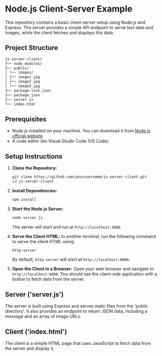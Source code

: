 # Node.js Client-Server Example

This repository contains a basic client-server setup using Node.js and Express. The server provides a simple API endpoint to serve text data and images, while the client fetches and displays this data.

## Project Structure
```bash
js-server-client/
├── node_modules/
├── public/
│ └── images/
│ ├── image1.jpg
│ ├── image2.jpg
│ └── image3.jpg
├── package-lock.json
├── package.json
├── server.js
└── index.html
```

## Prerequisites

- Node.js installed on your machine. You can download it from [Node.js official website](https://nodejs.org/).
- A code editor like Visual Studio Code (VS Code).

## Setup Instructions

1. **Clone the Repository:**

   ```sh
   git clone https://github.com/yourusername/js-server-client.git
   cd js-server-client
   ```
2. **Install Dependencies:**
   
   ```sh
   npm install
   ```

3. **Start the Node.js Server:**
   ```sh
   node server.js
   ```
   The server will start and run at `http://localhost:3000`.

3. **Serve the Client HTML:**
   In another terminal, run the following command to serve the client HTML using:
   ```sh
   http-server
   ```
   By default, `http-server` will start at `http://localhost:8080`.

4. **Open the Client in a Browser:**
   Open your web browser and navigate to `http://localhost:8080`. You should see the client-side application with a button to fetch data from the server.


## Server ('server.js')

The server is built using Express and serves static files from the 'public directory'. It also provides an endpoint to return JSON data, including a message and an array of image URLs.

## Client ('index.html')
The client is a simple HTML page that uses JavaScript to fetch data from the server and display it.

















   
